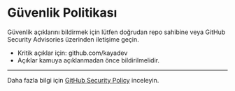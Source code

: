 # Güvenlik Politikası

Güvenlik açıklarını bildirmek için lütfen doğrudan repo sahibine veya GitHub Security Advisories üzerinden iletişime geçin.

- Kritik açıklar için: github.com/kayadev
- Açıklar kamuya açıklanmadan önce bildirilmelidir.

---
Daha fazla bilgi için [GitHub Security Policy](https://docs.github.com/en/code-security/security-advisories) inceleyin.
